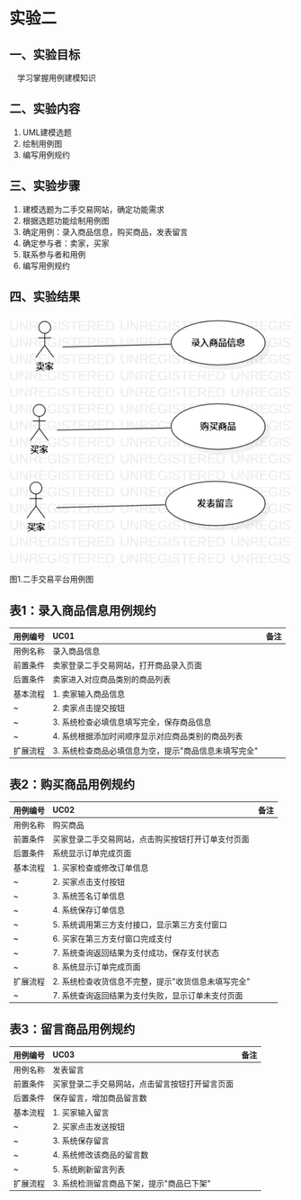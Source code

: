 # 实验二

## 一、实验目标

&emsp;学习掌握用例建模知识

## 二、实验内容

1. UML建模选题
2. 绘制用例图
3. 编写用例规约

## 三、实验步骤

1. 建模选题为二手交易网站，确定功能需求
2. 根据选题功能绘制用例图
3. 确定用例：录入商品信息，购买商品，发表留言
4. 确定参与者：卖家，买家
5. 联系参与者和用例
6. 编写用例规约

## 四、实验结果
![第一张UML图](./Lab2_UseCaseDiagram.png)

图1.二手交易平台用例图

## 表1：录入商品信息用例规约  

用例编号  | UC01 | 备注  
-|:-|-  
用例名称  | 录入商品信息  |   
前置条件  |卖家登录二手交易网站，打开商品录入页面 |  
后置条件  |卖家进入对应商品类别的商品列表     |   
基本流程  | 1. 卖家输入商品信息  | 
~| 2. 卖家点击提交按钮  |   
~| 3. 系统检查必填信息填写完全，保存商品信息  |   
~| 4. 系统根据添加时间顺序显示对应商品类别的商品列表 |
扩展流程  | 3. 系统检查商品必填信息为空，提示"商品信息未填写完全"    |    

## 表2：购买商品用例规约  

用例编号  | UC02 | 备注  
-|:-|-  
用例名称  | 购买商品  |   
前置条件  | 买家登录二手交易网站，点击购买按钮打开订单支付页面   |
后置条件  | 系统显示订单完成页面   |   
基本流程  | 1. 买家检查或修改订单信息   |  
~| 2. 买家点击支付按钮 |   
~| 3. 系统签名订单信息  |   
~| 4. 系统保存订单信息 |    
~| 5. 系统调用第三方支付接口，显示第三方支付窗口 |
~| 6. 买家在第三方支付窗口完成支付 |
~| 7. 系统查询返回结果为支付成功，保存支付状态|
~| 8. 系统显示订单完成页面  |
扩展流程  | 2. 系统检查收货信息不完整，提示"收货信息未填写完全"   |  
~| 7. 系统查询返回结果为支付失败，显示订单未支付页面 |

## 表3：留言商品用例规约  

用例编号  | UC03 | 备注  
-|:-|-  
用例名称  | 发表留言  |   
前置条件  | 买家登录二手交易网站，点击留言按钮打开留言页面   |
后置条件  | 保存留言，增加商品留言数   |   
基本流程  | 1. 买家输入留言   |  
~| 2. 买家点击发送按钮 |   
~| 3. 系统保存留言  |   
~| 4. 系统修改该商品的留言数 |   
~| 5. 系统刷新留言列表 |
扩展流程  | 3. 系统检测留言商品下架，提示"商品已下架" |  
